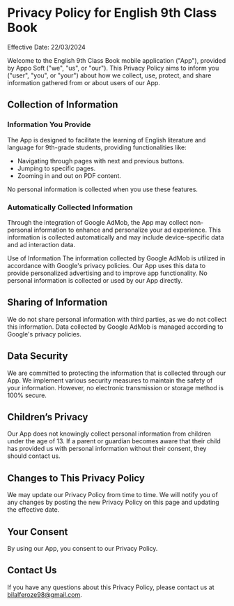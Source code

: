 # Privacy Policy for English 9th Class Book
Effective Date: 22/03/2024

Welcome to the English 9th Class Book mobile application ("App"), provided by Appo Soft ("we", "us", or "our"). This Privacy Policy aims to inform you ("user", "you", or "your") about how we collect, use, protect, and share information gathered from or about users of our App.

## Collection of Information
### Information You Provide
The App is designed to facilitate the learning of English literature and language for 9th-grade students, providing functionalities like:

- Navigating through pages with next and previous buttons.
- Jumping to specific pages.
- Zooming in and out on PDF content.

No personal information is collected when you use these features.

### Automatically Collected Information
Through the integration of Google AdMob, the App may collect non-personal information to enhance and personalize your ad experience. This information is collected automatically and may include device-specific data and ad interaction data.

Use of Information
The information collected by Google AdMob is utilized in accordance with Google's privacy policies. Our App uses this data to provide personalized advertising and to improve app functionality. No personal information is collected or used by our App directly.

## Sharing of Information
We do not share personal information with third parties, as we do not collect this information. Data collected by Google AdMob is managed according to Google's privacy policies.

## Data Security
We are committed to protecting the information that is collected through our App. We implement various security measures to maintain the safety of your information. However, no electronic transmission or storage method is 100% secure.

## Children’s Privacy
Our App does not knowingly collect personal information from children under the age of 13. If a parent or guardian becomes aware that their child has provided us with personal information without their consent, they should contact us.

## Changes to This Privacy Policy
We may update our Privacy Policy from time to time. We will notify you of any changes by posting the new Privacy Policy on this page and updating the effective date.

## Your Consent
By using our App, you consent to our Privacy Policy.

## Contact Us
If you have any questions about this Privacy Policy, please contact us at bilalferoze98@gmail.com.
